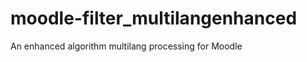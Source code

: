 moodle-filter_multilangenhanced
===============================

An enhanced algorithm multilang processing for Moodle 